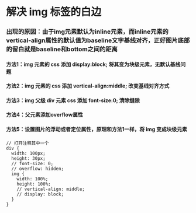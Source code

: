 # 解决 img 标签的白边

### 出现的原因：**由于img元素默认为inline元素，而inline元素的vertical-align属性的默认值为baseline文字基线对齐，正好图片底部的留白就是baseline和bottom之间的距离**



#### 方法1：img 元素的 css 添加 display:block; 将其变为块级元素，无默认基线问题

#### 方法2：img 元素的 css 添加 vertical-align:middle; 改变基线对齐方式

#### 方法3：img 父级 div 元素 css 添加 font-size:0; 清除缝隙

#### 方法4：父元素添加overflow属性

#### 方法5：设置图片的浮动或者定位属性，原理和方法1一样，将 img 变成块级元素



```
// 打开注释其中一个
div {
  width: 100px;
  height: 30px;
  // font-size: 0;
  // overflow: hidden;
  img {
    width: 100%;
    height: 100%;
    // vertical-align: middle;
    // display: block;
  }
}

```

